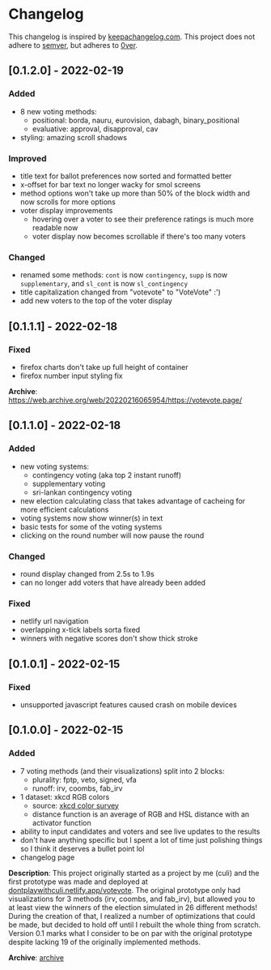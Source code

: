 # Changelog
This changelog is inspired by [keepachangelog.com](https://keepachangelog.com/en/1.0.0). This project does not adhere to [semver](https://semver.org/), but adheres to [0ver](https://0ver.org/). 

## [0.1.2.0] - 2022-02-19
### Added
 - 8 new voting methods:
    - positional: borda, nauru, eurovision, dabagh, binary_positional
    - evaluative: approval, disapproval, cav
 - styling: amazing scroll shadows

### Improved
 - title text for ballot preferences now sorted and formatted better 
 - x-offset for bar text no longer wacky for smol screens
 - method options won't take up more than 50% of the block width and now scrolls for more options
 - voter display improvements
    - hovering over a voter to see their preference ratings is much more readable now
    - voter display now becomes scrollable if there's too many voters

### Changed
 - renamed some methods: `cont` is now `contingency`, `supp` is now `supplementary`, and `sl_cont` is now `sl_contingency`
 - title capitalization changed from "votevote" to "VoteVote" :')
 - add new voters to the top of the voter display

## [0.1.1.1] - 2022-02-18
### Fixed
 - firefox charts don't take up full height of container
 - firefox number input styling fix

**Archive**: https://web.archive.org/web/20220216065954/https://votevote.page/

## [0.1.1.0] - 2022-02-18
### Added
 - new voting systems:
    - contingency voting (aka top 2 instant runoff)
    - supplementary voting
    - sri-lankan contingency voting
 - new election calculating class that takes advantage of cacheing for more efficient calculations
 - voting systems now show winner(s) in text
 - basic tests for some of the voting systems
 - clicking on the round number will now pause the round

### Changed
 - round display changed from 2.5s to 1.9s
 - can no longer add voters that have already been added

### Fixed
 - netlify url navigation
 - overlapping x-tick labels sorta fixed
 - winners with negative scores don't show thick stroke

## [0.1.0.1] - 2022-02-15
### Fixed
 - unsupported javascript features caused crash on mobile devices

## [0.1.0.0] - 2022-02-15
### Added
 - 7 voting methods (and their visualizations) split into 2 blocks:
   - plurality: fptp, veto, signed, vfa
   - runoff: irv, coombs, fab_irv
 - 1 dataset: xkcd RGB colors
   - source: [xkcd color survey](https://xkcd.com/color/rgb/)
   - distance function is an average of RGB and HSL distance with an activator function
 - ability to input candidates and voters and see live updates to the results
 - don't have anything specific but I spent a lot of time just polishing things so I think it deserves a bullet point lol
 - changelog page

**Description**: This project originally started as a project by me (culi) and the first prototype was made and deployed at [dontplaywithculi.netlify.app/votevote](https://dontplaywithculi.netlify.app/votevote). The original prototype only had visualizations for 3 methods (irv, coombs, and fab_irv), but allowed you to at least view the winners of the election simulated in 26 different methods! During the creation of that, I realized a number of optimizations that could be made, but decided to hold off until I rebuilt the whole thing from scratch. Version 0.1 marks what I consider to be on par with the original prototype despite lacking 19 of the originally implemented methods.

**Archive**: [archive](https://web.archive.org/web/20220215225237/https://votevote.page/)
 

